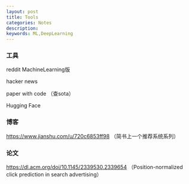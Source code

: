 ```yaml
---
layout: post
title: Tools
categories: Notes
description:
keywords: ML,DeepLearning
---
```




### 工具

reddit MachineLearning版

hacker news

paper with code （查sota）

Hugging Face



### 博客

https://www.jianshu.com/u/720c6853ff98 （简书上一个推荐系统系列）



### 论文

https://dl.acm.org/doi/10.1145/2339530.2339654 （Position-normalized click prediction in search advertising）

